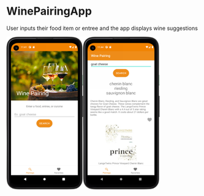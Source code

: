 # WinePairingApp
User inputs their food item or entree and the app displays wine suggestions

<img width="200" height="400" src="winepairingsc1.png"><img width="200" height="400" src="winepairingsc2.png">

